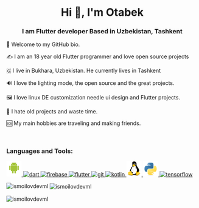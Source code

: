 <h1 align="center">Hi 👋, I'm Otabek</h1>
<h3 align="center">I am Flutter developer Based in Uzbekistan, Tashkent</h3>
<p>👋 Welcome to my GitHub bio.<p>
  ✍️ I am an 18 year old Flutter programmer and love open source projects <p>
    🇬
       I live in Bukhara, Uzbekistan. He currently lives in Tashkent<p>
        <p>
          🔊 I love the lighting mode, the open source and the great projects.<p>🖼️ I love linux DE customization needle ui design and Flutter projects.<p>🤫 I hate old projects and waste time.<p>🆘 My main hobbies are traveling and making friends.</p></p></p></p></p></p></p></p></p>
<!-- <h4 align="center">Nationality: Uzbekistan    Date of birth: 2004-06-09    Email: ismoilovdev@gmail.com<h4>     -->

<!-- ![Love](https://spotify-recently-played-readme.vercel.app/api?user=31izxfxf6vixoccfya2wk2jmyrku&count=2) -->


<!-- <h2 align="center">
  My Contribution Graph <img src="https://media.giphy.com/media/xUA7aZeLE2e0P7Znz2/giphy.gif" width="50">
</h2>
<p align="center">
  <img src="https://github.com/ritik307/ritik307/raw/output/github-contribution-grid-snake.svg" alt="snake"></center>
</p> -->

<!-- <h2 align="center">
  My Github Stats<img src="https://media.giphy.com/media/VgCDAzcKvsR6OM0uWg/giphy.gif" width="50">
</h2> -->
 
<br>
<h3 align="left">Languages and Tools:</h3>
<p align="left"> <a href="https://developer.android.com" target="_blank" rel="noreferrer"> <img src="https://raw.githubusercontent.com/devicons/devicon/master/icons/android/android-original-wordmark.svg" alt="android" width="40" height="40"/> </a> <a href="https://dart.dev" target="_blank" rel="noreferrer"> <img src="https://www.vectorlogo.zone/logos/dartlang/dartlang-icon.svg" alt="dart" width="40" height="40"/> </a> <a href="https://firebase.google.com/" target="_blank" rel="noreferrer"> <img src="https://www.vectorlogo.zone/logos/firebase/firebase-icon.svg" alt="firebase" width="40" height="40"/> </a> <a href="https://flutter.dev" target="_blank" rel="noreferrer"> <img src="https://www.vectorlogo.zone/logos/flutterio/flutterio-icon.svg" alt="flutter" width="40" height="40"/> </a> <a href="https://git-scm.com/" target="_blank" rel="noreferrer"> <img src="https://www.vectorlogo.zone/logos/git-scm/git-scm-icon.svg" alt="git" width="40" height="40"/> </a> <a href="https://kotlinlang.org" target="_blank" rel="noreferrer"> <img src="https://www.vectorlogo.zone/logos/kotlinlang/kotlinlang-icon.svg" alt="kotlin" width="40" height="40"/> </a> <a href="https://www.linux.org/" target="_blank" rel="noreferrer"> <img src="https://raw.githubusercontent.com/devicons/devicon/master/icons/linux/linux-original.svg" alt="linux" width="40" height="40"/> </a> <a href="https://www.python.org" target="_blank" rel="noreferrer"> <img src="https://raw.githubusercontent.com/devicons/devicon/master/icons/python/python-original.svg" alt="python" width="40" height="40"/> </a> <a href="https://www.tensorflow.org" target="_blank" rel="noreferrer"> <img src="https://www.vectorlogo.zone/logos/tensorflow/tensorflow-icon.svg" alt="tensorflow" width="40" height="40"/> </a> </p>


<p><img align="left" src="https://github-readme-stats.vercel.app/api/top-langs?username=ismoilovdevml&show_icons=true&locale=en&layout=compact" alt="ismoilovdevml" /></p>

<p>&nbsp;<img align="center" src="https://github-readme-stats.vercel.app/api?username=ismoilovdevml&show_icons=true&locale=en" alt="ismoilovdevml" /></p>

<p><img align="center" src="https://github-readme-streak-stats.herokuapp.com/?user=ismoilovdevml&" alt="ismoilovdevml" /></p>
